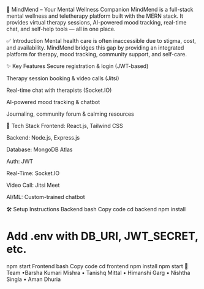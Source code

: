 🧠 MindMend – Your Mental Wellness Companion
MindMend is a full-stack mental wellness and teletherapy platform built with the MERN stack. It provides virtual therapy sessions, AI-powered mood tracking, real-time chat, and self-help tools — all in one place.

✅ Introduction
Mental health care is often inaccessible due to stigma, cost, and availability. MindMend bridges this gap by providing an integrated platform for therapy, mood tracking, community support, and self-care.

✨ Key Features
Secure registration & login (JWT-based)

Therapy session booking & video calls (Jitsi)

Real-time chat with therapists (Socket.IO)

AI-powered mood tracking & chatbot

Journaling, community forum & calming resources


🧰 Tech Stack
Frontend: React.js, Tailwind CSS

Backend: Node.js, Express.js

Database: MongoDB Atlas

Auth: JWT

Real-Time: Socket.IO

Video Call: Jitsi Meet

AI/ML: Custom-trained chatbot

🛠 Setup Instructions
Backend
bash
Copy code
cd backend
npm install
# Add .env with DB_URI, JWT_SECRET, etc.
npm start
Frontend
bash
Copy code
cd frontend
npm install
npm start
👥 Team
•Barsha Kumari Mishra 
• Tanishq Mittal 
• Himanshi Garg 
• Nishtha Singla 
• Aman Dhuria
